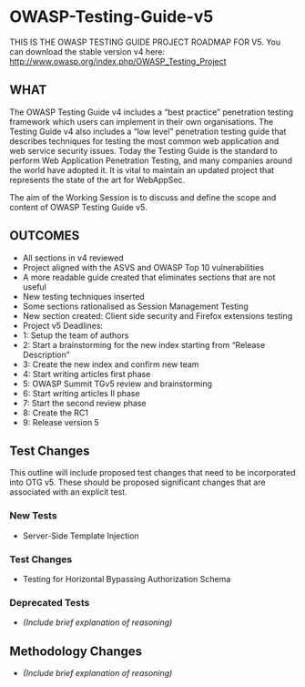 # OWASP-Testing-Guide-v5

THIS IS THE OWASP TESTING GUIDE PROJECT ROADMAP FOR V5.
You can download the stable version v4 here:
http://www.owasp.org/index.php/OWASP_Testing_Project

## WHAT
The OWASP Testing Guide v4 includes a “best practice” penetration testing framework which users can implement in their own organisations. The Testing Guide v4 also includes a “low level” penetration testing guide that describes techniques for testing the most common web application and web service security issues. Today the Testing Guide is the standard to perform Web Application Penetration Testing, and many companies around the world have adopted it. It is vital to maintain an updated project that represents the state of the art for WebAppSec.

The aim of the Working Session is to discuss and define the scope and content of OWASP Testing Guide v5.

## OUTCOMES
* All sections in v4 reviewed
* Project aligned with the ASVS and OWASP Top 10 vulnerabilities
* A more readable guide created that eliminates sections that are not useful
* New testing techniques inserted
* Some sections rationalised as Session Management Testing
* New section created: Client side security and Firefox extensions testing
* Project v5 Deadlines:
* 1: Setup the team of authors
* 2: Start a brainstorming for the new index starting from “Release Description”
* 3: Create the new index and confirm new team
* 4: Start writing articles first phase
* 5: OWASP Summit TGv5 review and brainstorming
* 6: Start writing articles II phase
* 7: Start the second review phase
* 8: Create the RC1
* 9: Release version 5

## Test Changes
This outline will include proposed test changes that need to be incorporated into OTG v5. These should be proposed significant changes that are associated with an explicit test.

### New Tests
* Server-Side Template Injection

### Test Changes
* Testing for Horizontal Bypassing Authorization Schema

### Deprecated Tests
* *(Include brief explanation of reasoning)*

## Methodology Changes
* *(Include brief explanation of reasoning)*
